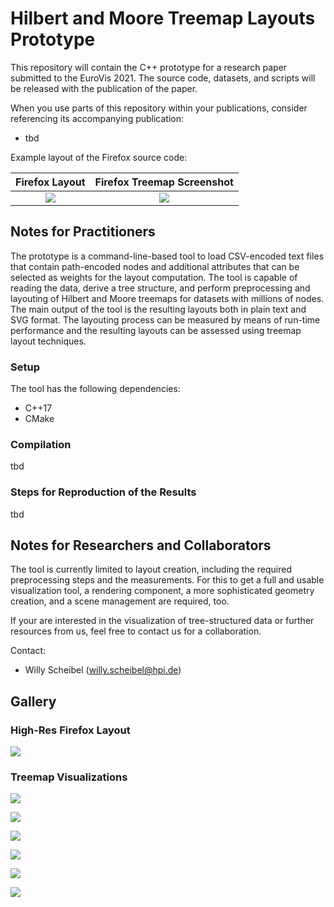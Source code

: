 # Hilbert and Moore Treemap Layouts Prototype

This repository will contain the C++ prototype for a research paper submitted to the EuroVis 2021.
The source code, datasets, and scripts will be released with the publication of the paper.

When you use parts of this repository within your publications, consider referencing its accompanying publication:

* tbd

Example layout of the Firefox source code:

Firefox Layout             |  Firefox Treemap Screenshot
:-------------------------:|:-------------------------:
![](docs/images/firefox-layout.png)  |  ![](docs/images/firefox-screenshot.png)

## Notes for Practitioners

The prototype is a command-line-based tool to load CSV-encoded text files that contain path-encoded nodes and additional attributes that can be selected as weights for the layout computation.
The tool is capable of reading the data, derive a tree structure, and perform preprocessing and layouting of Hilbert and Moore treemaps for datasets with millions of nodes.
The main output of the tool is the resulting layouts both in plain text and SVG format. The layouting process can be measured by means of run-time performance and the resulting layouts can be assessed using treemap layout techniques.

### Setup

The tool has the following dependencies:

* C++17
* CMake

### Compilation

tbd

### Steps for Reproduction of the Results

tbd

## Notes for Researchers and Collaborators

The tool is currently limited to layout creation, including the required preprocessing steps and the measurements. For this to get a full and usable visualization tool, a rendering component, a more sophisticated geometry creation, and a scene management are required, too.

If your are interested in the visualization of tree-structured data or further resources from us, feel free to contact us for a collaboration.

Contact:
 * Willy Scheibel ([willy.scheibel@hpi.de](mailto:willy.scheibel@hpi.de))

## Gallery

### High-Res Firefox Layout

![](docs/images/firefox-layout-highres.png)

### Treemap Visualizations

![](docs/images/glowing-softwaremap.png)

![](docs/images/aggregation.png)

![](docs/images/evocells.png)

![](docs/images/mixed-layouts.png)

![](docs/images/qt.png)

![](docs/images/treemap-diff-3.png)
